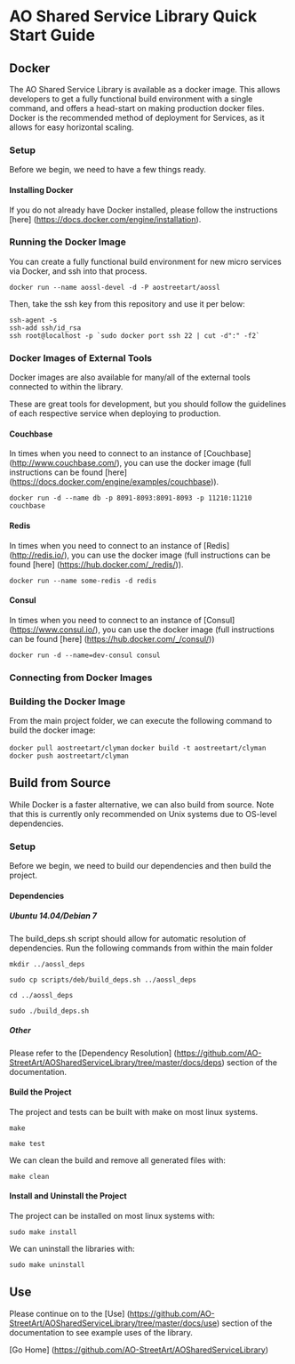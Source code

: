 # AO Shared Service Library Quick Start Guide

## Docker

The AO Shared Service Library is available as a docker image.  This allows developers to get a fully functional build environment with a single command, and offers a head-start on making production docker files.  Docker is the recommended method of deployment for Services, as it allows for easy horizontal scaling.

### Setup

Before we begin, we need to have a few things ready.

#### Installing Docker

If you do not already have Docker installed, please follow the instructions [here] (https://docs.docker.com/engine/installation).

### Running the Docker Image

You can create a fully functional build environment for new micro services via Docker, and ssh into that process.

`docker run --name aossl-devel -d -P aostreetart/aossl`

Then, take the ssh key from this repository and use it per below:

    ssh-agent -s
    ssh-add ssh/id_rsa
    ssh root@localhost -p `sudo docker port ssh 22 | cut -d":" -f2`

### Docker Images of External Tools

Docker images are also available for many/all of the external tools connected to within the library. 

These are great tools for development, but you should follow the guidelines of each respective service when deploying to production.

#### Couchbase

In times when you need to connect to an instance of [Couchbase] (http://www.couchbase.com/), you can use the docker image (full instructions can be found [here] (https://docs.docker.com/engine/examples/couchbase)).

`docker run -d --name db -p 8091-8093:8091-8093 -p 11210:11210 couchbase`

#### Redis

In times when you need to connect to an instance of [Redis] (http://redis.io/), you can use the docker image (full instructions can be found [here] (https://hub.docker.com/_/redis/)).

`docker run --name some-redis -d redis`

#### Consul

In times when you need to connect to an instance of [Consul] (https://www.consul.io/), you can use the docker image (full instructions can be found [here] (https://hub.docker.com/_/consul/))

`docker run -d --name=dev-consul consul`

### Connecting from Docker Images

### Building the Docker Image

From the main project folder, we can execute the following command to build the docker image:

`docker pull aostreetart/clyman`
`docker build -t aostreetart/clyman`
`docker push aostreetart/clyman`

## Build from Source

While Docker is a faster alternative, we can also build from source.  Note that this is currently only recommended on Unix systems due to OS-level dependencies.

### Setup

Before we begin, we need to build our dependencies and then build the project.

#### Dependencies

##### Ubuntu 14.04/Debian 7
The build_deps.sh script should allow for automatic resolution of dependencies.  Run the following commands from within the main folder

`mkdir ../aossl_deps`

`sudo cp scripts/deb/build_deps.sh ../aossl_deps`

`cd ../aossl_deps`

`sudo ./build_deps.sh`

##### Other
Please refer to the [Dependency Resolution] (https://github.com/AO-StreetArt/AOSharedServiceLibrary/tree/master/docs/deps) section of the documentation.

#### Build the Project

The project and tests can be built with make on most linux systems.

`make`

`make test`

We can clean the build and remove all generated files with:

`make clean`

#### Install and Uninstall the Project

The project can be installed on most linux systems with:

`sudo make install`

We can uninstall the libraries with:

`sudo make uninstall`

## Use
Please continue on to the [Use] (https://github.com/AO-StreetArt/AOSharedServiceLibrary/tree/master/docs/use) section of the documentation to see example uses of the library.

[Go Home] (https://github.com/AO-StreetArt/AOSharedServiceLibrary)
